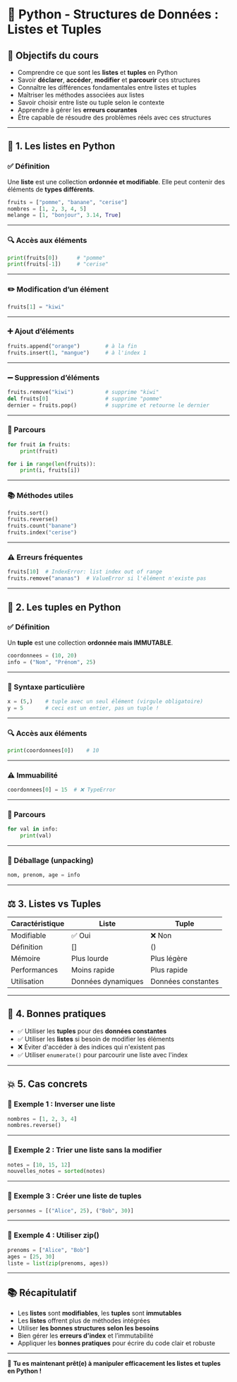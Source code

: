 
# 🐍 Python - Structures de Données : Listes et Tuples

## 🎯 Objectifs du cours

- Comprendre ce que sont les **listes** et **tuples** en Python
- Savoir **déclarer**, **accéder**, **modifier** et **parcourir** ces structures
- Connaître les différences fondamentales entre listes et tuples
- Maîtriser les méthodes associées aux listes
- Savoir choisir entre liste ou tuple selon le contexte
- Apprendre à gérer les **erreurs courantes**
- Être capable de résoudre des problèmes réels avec ces structures

---

## 🔹 1. Les listes en Python

### ✅ Définition
Une **liste** est une collection **ordonnée et modifiable**. Elle peut contenir des éléments de **types différents**.

```python
fruits = ["pomme", "banane", "cerise"]
nombres = [1, 2, 3, 4, 5]
melange = [1, "bonjour", 3.14, True]
```

---

### 🔍 Accès aux éléments
```python
print(fruits[0])      # "pomme"
print(fruits[-1])     # "cerise"
```

---

### ✏️ Modification d’un élément
```python
fruits[1] = "kiwi"
```

---

### ➕ Ajout d’éléments
```python
fruits.append("orange")        # à la fin
fruits.insert(1, "mangue")     # à l'index 1
```

---

### ➖ Suppression d’éléments
```python
fruits.remove("kiwi")          # supprime "kiwi"
del fruits[0]                  # supprime "pomme"
dernier = fruits.pop()         # supprime et retourne le dernier
```

---

### 🔁 Parcours
```python
for fruit in fruits:
    print(fruit)

for i in range(len(fruits)):
    print(i, fruits[i])
```

---

### 📚 Méthodes utiles
```python
fruits.sort()
fruits.reverse()
fruits.count("banane")
fruits.index("cerise")
```

---

### ⚠️ Erreurs fréquentes
```python
fruits[10]  # IndexError: list index out of range
fruits.remove("ananas")  # ValueError si l'élément n'existe pas
```

---

## 🔹 2. Les tuples en Python

### ✅ Définition
Un **tuple** est une collection **ordonnée mais IMMUTABLE**.

```python
coordonnees = (10, 20)
info = ("Nom", "Prénom", 25)
```

---

### 🧱 Syntaxe particulière
```python
x = (5,)    # tuple avec un seul élément (virgule obligatoire)
y = 5       # ceci est un entier, pas un tuple !
```

---

### 🔍 Accès aux éléments
```python
print(coordonnees[0])    # 10
```

---

### ⚠️ Immuabilité
```python
coordonnees[0] = 15  # ❌ TypeError
```

---

### 🔁 Parcours
```python
for val in info:
    print(val)
```

---

### 🎒 Déballage (unpacking)
```python
nom, prenom, age = info
```

---

## ⚖️ 3. Listes vs Tuples

| Caractéristique        | Liste             | Tuple              |
|------------------------|-------------------|--------------------|
| Modifiable             | ✅ Oui            | ❌ Non             |
| Définition             | []                | ()                 |
| Mémoire                | Plus lourde       | Plus légère        |
| Performances           | Moins rapide      | Plus rapide        |
| Utilisation            | Données dynamiques| Données constantes |

---

## 🧠 4. Bonnes pratiques

- ✅ Utiliser les **tuples** pour des **données constantes**
- ✅ Utiliser les **listes** si besoin de modifier les éléments
- ❌ Éviter d'accéder à des indices qui n'existent pas
- ✅ Utiliser `enumerate()` pour parcourir une liste avec l'index

---

## 💥 5. Cas concrets

### 📌 Exemple 1 : Inverser une liste
```python
nombres = [1, 2, 3, 4]
nombres.reverse()
```

---

### 📌 Exemple 2 : Trier une liste sans la modifier
```python
notes = [10, 15, 12]
nouvelles_notes = sorted(notes)
```

---

### 📌 Exemple 3 : Créer une liste de tuples
```python
personnes = [("Alice", 25), ("Bob", 30)]
```

---

### 📌 Exemple 4 : Utiliser zip()
```python
prenoms = ["Alice", "Bob"]
ages = [25, 30]
liste = list(zip(prenoms, ages))
```

---

## 📚 Récapitulatif

- Les **listes** sont **modifiables**, les **tuples** sont **immutables**
- Les **listes** offrent plus de méthodes intégrées
- Utiliser **les bonnes structures selon les besoins**
- Bien gérer les **erreurs d'index** et l’immutabilité
- Appliquer les **bonnes pratiques** pour écrire du code clair et robuste

---

🚀 **Tu es maintenant prêt(e) à manipuler efficacement les listes et tuples en Python !**
